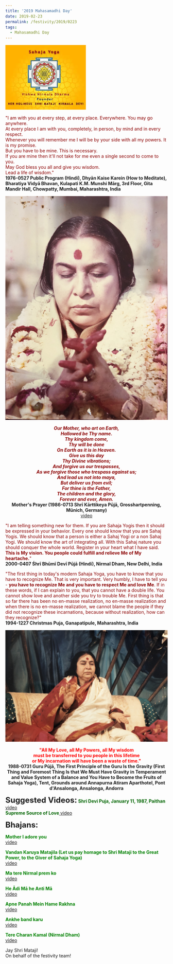 ```yaml
---
title: '2019 Mahasamadhi Day'
date: 2019-02-23
permalink: /festivity/2019/0223
tags:
  - Mahasamadhi Day
---
```


![PICTURE 1](/images/image1.png)

<p>
<font color="DarkRed">"I am with you at every step, at every place. Everywhere. You may go anywhere.<br>
At every place I am with you, completely, in person, by mind and in every respect.<br>
Whenever you will remember me I will be by your side with all my powers. It is my promise.<br>
But you have to be mine. This is necessary.<br>
If you are mine then it'll not take for me even a single second to come to you.<br>
May God bless you all and give you wisdom.<br>
Lead a life of wisdom."</font><br>
<b>1976-0527 Public Program (Hindi), Dhyān Kaise Karein (How to Meditate), Bharatiya Vidyā Bhavan, Kulapati K.M. Munshi Mārg, 3rd Floor, Gita Mandir Hall, Chowpatty, Mumbai, Maharashtra, India</b>
</p>

<div style="text-align: center"><img src="/images/image66.png" /></div>

<p style="text-align:center;">
<font color="DarkRed"><b><i>Our Mother, who art on Earth,<br>	
Hallowed be Thy name.<br>
Thy kingdom come,<br>
Thy will be done<br>
On Earth as it is in Heaven.<br>
Give us this day<br>
Thy Divine vibrations;<br>
And forgive us our trespasses,<br>
As we forgive those who trespass against us;<br>
And lead us not into maya,<br>
But deliver us from evil;<br>
For thine is the Father,<br>
The children and the glory,<br>
Forever and ever, Amen.</i></b></font><br>
<b>Mother's Prayer (1986-0713 Shrī Kārttikeya Pūjā, Grosshartpenning, Münich, Germany)</b><br>
<a href="https://www.youtube.com/watch?v=tHm8jefq9bk">video</a>
</p>

<p>
<font color="DarkRed">"I am telling something new for them. If you are Sahaja Yogis then it should be expressed in your behavior. Every one should know that you are Sahaj Yogis. We should know that a person is either a Sahaj Yogi or a non Sahaj Yogi. We should know the art of integrating all. With this Sahaj nature you should conquer the whole world. Register in your heart what I have said.<br>
<b>This is My vision. You people could fulfill and relieve Me of My heartache.</b>"</font><br>
<b>2000-0407 Śhrī Bhūmī Devī Pūjā (Hindi), Nirmal Dham, New Delhi, India</b>
</p>

<p>
<font color="DarkRed">"The first thing in today's modern Sahaja Yoga, you have to know that you have to recognize Me. That is very important. Very humbly, I have to tell you - <b>you have to recognize Me and you have to respect Me and love Me</b>. If in these words, if I can explain to you, that you cannot have a double life. You cannot show love and another side you try to trouble Me. First thing is that so far there has been no en-masse realization, no en-masse realization and when there is no en-masse realization, we cannot blame the people if they did not recognize these incarnations, because without realization, how can they recognize?"</font><br>
<b>1994-1227 Christmas Puja, Ganapatipule, Maharashtra, India</b>
</p>

<div style="text-align: center"><img src="/images/image67.png" /></div>

<p style="text-align:center;">
<font color="Red"><b>"All My Love, all My Powers, all My wisdom<br>
must be transferred to you people in this lifetime<br>
or My incarnation will have been a waste of time."</b></font><br>
<b>1988-0731 Guru Pūjā, The First Principle of the Guru Is the Gravity (First Thing and Foremost Thing Is that We Must Have Gravity in Temperament and Value System of a Balance and You Have to Become the Fruits of Sahaja Yoga), Tent, Grounds around Annapurna Atiram Aparthotel, Pont d'Ansalonga, Ansalonga, Andorra</b><br>
</p>

<font size="+2"><b>Suggested Videos:</b></font>
<font color="DarkGreen"><b>Shri Devi Puja, January 11, 1987, Paithan</b></font><a href="http://vimeo.com/25431464"> video</a><br>
<font color="DarkGreen"><b>Supreme Source of Love</b></font><a href="https://vimeo.com/60342739"> video</a><br>


<font size="+2"><b>Bhajans:</b></font>

<p>
<font color="green"><b>Mother I adore you</b></font><br>
<a href="https://www.youtube.com/watch?v=LsWaC7NktHA&list=PLuAVZW42aaCnQ3JW90xymBbcyS-gt6SE1&index=10">video</a>
</p>

<p>
<font color="green"><b>Vandan Karuya Matajila (Let us pay homage to Shri Mataji to the Great Power, to the Giver of Sahaja Yoga)</b></font><br>
<a href="https://www.youtube.com/watch?v=ybCnMcQi2ZQ">video</a> 
</p>

<p>
<font color="green"><b>Ma tere Nirmal prem ko</b></font><br>
<a href="https://www.youtube.com/watch?v=YLLoomUwrOQ">video</a>
</p>

<p>
<font color="green"><b>He Ādi Mā he Anti Mā</b></font><br>
<a href="https://www.youtube.com/watch?v=7xjFWTP_110">video</a> 
</p>

<p>
<font color="green"><b>Apne Panah Mein Hame Rakhna</b></font><br>
<a href="https://www.youtube.com/watch?v=1zzMwHijwI0">video</a> 
</p>

<p>
<font color="green"><b>Ankhe band karu</b></font><br>
<a href="https://www.youtube.com/watch?v=HluLtgi5ZfA">video</a> 
</p>

<p>
<font color="green"><b>Tere Charan Kamal (Nirmal Dham)</b></font><br>
<a href="https://www.youtube.com/watch?v=mKrVNKlY7Hg">video</a> 
</p>

Jay Shri Mataji!<br>
On behalf of the festivity team!